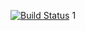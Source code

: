 [![Build Status](https://travis-ci.org/SVolkoff/lab08.svg?branch=master)](https://travis-ci.org/SVolkoff/lab08)
1
